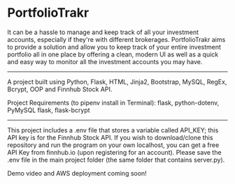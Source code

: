 # PortfolioTrakr

It can be a hassle to manage and keep track of all your investment accounts, especially if they're with different brokerages. PortfolioTrakr aims to provide a solution and allow you to keep track of your entire investment portfolio all in one place by offering a clean, modern UI as well as a quick and easy way to monitor all the investment accounts you may have.

---

A project built using Python, Flask, HTML, Jinja2, Bootstrap, MySQL, RegEx, Bcrypt, OOP and Finnhub Stock API.

Project Requirements (to pipenv install in Terminal): flask, python-dotenv, PyMySQL flask, flask-bcrypt

---

This project includes a .env file that stores a variable called API_KEY; this API key is for the Finnhub Stock API. If you wish to download/clone this repository and run the program on your own localhost, you can get a free API Key from finnhub.io (upon registering for an account). Please save the .env file in the main project folder (the same folder that contains server.py).

Demo video and AWS deployment coming soon!
